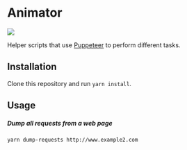 # Animator

![](https://vignette.wikia.nocookie.net/ffxi/images/e/ea/Animator.jpg/revision/latest?cb=20060613010046)


Helper scripts that use [Puppeteer](https://github.com/GoogleChrome/puppeteer) to perform different tasks.

## Installation
Clone this repository and run `yarn install`.

## Usage
##### Dump all requests from a web page
`yarn dump-requests http://www.example2.com`

